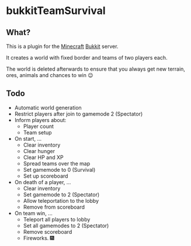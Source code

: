 # bukkitTeamSurvival


What?
-----

This is a plugin for the [Minecraft]("http://minecraft.net") [Bukkit]("http://bukkit.org") server.

It creates a world with fixed border and teams of two players each.

The world is deleted afterwards to ensure that you always get new terrain, ores, animals and chances to win :wink:

Todo
----

- Automatic world generation
- Restrict players after join to gamemode 2 (Spectator)
- Inform players about:
	- Player count
	- Team setup
- On start, ...
	- Clear inventory
	- Clear hunger
	- Clear HP and XP
	- Spread teams over the map
	- Set gamemode to 0 (Survival)
	- Set up scoreboard
- On death of a player, ...
	- Clear inventory
	- Set gamemode to 2 (Spectator)
	- Allow teleportation to the lobby
	- Remove from scoreboard
- On team win, ...
	- Teleport all players to lobby
	- Set all gamemodes to 2 (Spectator)
	- Remove scoreboard
	- Fireworks. :fireworks: